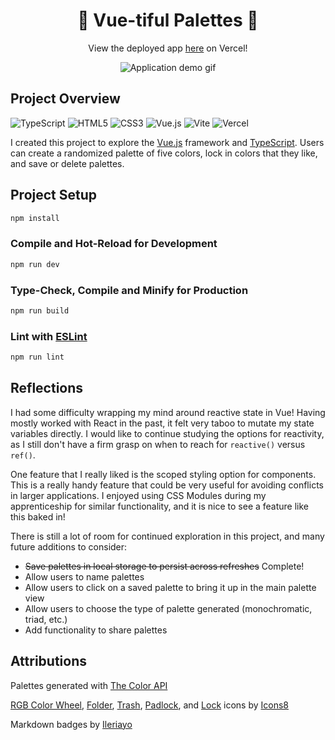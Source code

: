 <h1 align="center">🎨 Vue-tiful Palettes 🌈</h1>

<p align="center">
  View the deployed app <a href="https://vue-tiful-palettes.vercel.app/">here</a> on Vercel!
</p>

<p align="center">
  <img alt="Application demo gif" src="https://user-images.githubusercontent.com/77205456/224162787-6d84c304-4d8b-4864-a245-8ad9d6bb3662.gif">
</p>

## Project Overview

![TypeScript](https://img.shields.io/badge/typescript-%23007ACC.svg?style=for-the-badge&logo=typescript&logoColor=white)
![HTML5](https://img.shields.io/badge/html5-%23E34F26.svg?style=for-the-badge&logo=html5&logoColor=white)
![CSS3](https://img.shields.io/badge/css3-%231572B6.svg?style=for-the-badge&logo=css3&logoColor=white)
![Vue.js](https://img.shields.io/badge/vuejs-%2335495e.svg?style=for-the-badge&logo=vuedotjs&logoColor=%234FC08D)
![Vite](https://img.shields.io/badge/vite-%23646CFF.svg?style=for-the-badge&logo=vite&logoColor=white)
![Vercel](https://img.shields.io/badge/vercel-%23000000.svg?style=for-the-badge&logo=vercel&logoColor=white)

I created this project to explore the [Vue.js](https://vuejs.org/) framework and [TypeScript](https://www.typescriptlang.org/). Users can create a randomized palette of five colors, lock in colors that they like, and save or delete palettes.

## Project Setup

```sh
npm install
```

### Compile and Hot-Reload for Development

```sh
npm run dev
```

### Type-Check, Compile and Minify for Production

```sh
npm run build
```

### Lint with [ESLint](https://eslint.org/)

```sh
npm run lint
```

## Reflections

I had some difficulty wrapping my mind around reactive state in Vue! Having mostly worked with React in the past, it felt very taboo to mutate my state variables directly. I would like to continue studying the options for reactivity, as I still don't have a firm grasp on when to reach for `reactive()` versus `ref()`.

One feature that I really liked is the scoped styling option for components. This is a really handy feature that could be very useful for avoiding conflicts in larger applications. I enjoyed using CSS Modules during my apprenticeship for similar functionality, and it is nice to see a feature like this baked in!

There is still a lot of room for continued exploration in this project, and many future additions to consider:

- ~~Save palettes in local storage to persist across refreshes~~ Complete!
- Allow users to name palettes
- Allow users to click on a saved palette to bring it up in the main palette view
- Allow users to choose the type of palette generated (monochromatic, triad, etc.)
- Add functionality to share palettes

## Attributions

Palettes generated with <a target="\_blank" href="https://www.thecolorapi.com/">The Color API</a>

<a target="_blank" href="https://icons8.com/icon/SZTl3l31z6gR/rgb-color-wheel">RGB Color Wheel</a>, <a target="_blank" href="https://icons8.com/icon/sfmAmtufhDys/folder">Folder</a>, <a target="_blank" href="https://icons8.com/icon/7DbfyX80LGwU/trash">Trash</a>, <a target="_blank" href="https://icons8.com/icon/3seXONfwoB83/padlock">Padlock</a>, and <a target="_blank" href="https://icons8.com/icon/0R7F3PxtxHVm/lock">Lock</a> icons by <a target="_blank" href="https://icons8.com">Icons8</a>

Markdown badges by <a href="https://github.com/Ileriayo/markdown-badges">Ileriayo</a>
